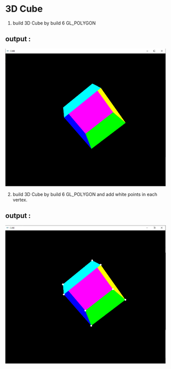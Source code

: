 # 3D Cube

1. build 3D Cube by build 6 GL_POLYGON 

## output :
 <img src="https://github.com/alisharifi2000/OpenGL/blob/master/Codes/3D-cube/tamrin1-1-1-1.png"/>
 
2. build 3D Cube by build 6 GL_POLYGON and add white points in each vertex.

## output :
<img src="https://github.com/alisharifi2000/OpenGL/blob/master/Codes/3D-cube/tamrin1-1-1-2.png"/>
